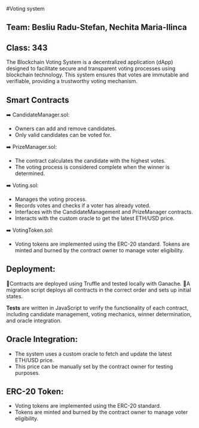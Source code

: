 #Voting system 

## Team: Besliu Radu-Stefan, Nechita Maria-Ilinca
## Class: 343

The Blockchain Voting System is a decentralized application (dApp) designed to facilitate secure and transparent voting processes using blockchain technology. 
This system ensures that votes are immutable and verifiable, providing a trustworthy voting mechanism.


## Smart Contracts

➡️ CandidateManager.sol:
* Owners can add and remove candidates.
* Only valid candidates can be voted for.

➡️ PrizeManager.sol:
* The contract calculates the candidate with the highest votes.
* The voting process is considered complete when the winner is determined.

➡️ Voting.sol:
* Manages the voting process.
* Records votes and checks if a voter has already voted.
* Interfaces with the CandidateManagement and PrizeManager contracts.
* Interacts with the custom oracle to get the latest ETH/USD price.

➡️ VotingToken.sol:
* Voting tokens are implemented using the ERC-20 standard.
Tokens are minted and burned by the contract owner to manage voter eligibility.

## Deployment:
📝Contracts are deployed using Truffle and tested locally with Ganache.
📝A migration script deploys all contracts in the correct order and sets up initial states.


**Tests** are written in JavaScript to verify the functionality of each contract, including candidate management, voting mechanics, winner determination, and oracle integration.

## Oracle Integration:

* The system uses a custom oracle to fetch and update the latest ETH/USD price.
* This price can be manually set by the contract owner for testing purposes.

## ERC-20 Token:

* Voting tokens are implemented using the ERC-20 standard.
* Tokens are minted and burned by the contract owner to manage voter eligibility.
